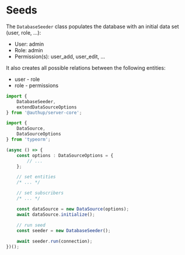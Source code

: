 # Seeds

The `DatabaseSeeder` class populates the database with an initial data set (user, role, ...):
- User: admin
- Role: admin
- Permission(s): user_add, user_edit, ...

It also creates all possible relations between the following entities:
- user - role
- role - permissions

```typescript
import {
    DatabaseSeeder,
    extendDataSourceOptions
} from '@authup/server-core';

import {
    DataSource,
    DataSourceOptions
} from 'typeorm';

(async () => {
    const options : DataSourceOptions = {
        // ...
    };

    // set entities
    /* ... */

    // set subscribers
    /* ... */

    const dataSource = new DataSource(options);
    await dataSource.initialize();

    // run seed
    const seeder = new DatabaseSeeder();
    
    await seeder.run(connection);
})();
```
